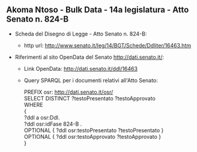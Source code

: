 ## Akoma Ntoso - Bulk Data - 14a legislatura - Atto Senato n. 824-B ##

* Scheda del Disegno di Legge - Atto Senato n. 824-B:
	* http url: http://www.senato.it/leg/14/BGT/Schede/Ddliter/16463.htm

* Riferimenti al sito OpenData del Senato http://dati.senato.it/:
	* Link OpenData: http://dati.senato.it/ddl/16463
	* Query SPARQL per i documenti relativi all'Atto Senato:

        PREFIX osr: <http://dati.senato.it/osr/>  
		SELECT DISTINCT ?testoPresentato ?testoApprovato  
		WHERE  
		{  
		    ?ddl a osr:Ddl.  
		    ?ddl osr:idFase 824-B .  
		    OPTIONAL { ?ddl osr:testoPresentato ?testoPresentato }  
		    OPTIONAL { ?ddl osr:testoApprovato ?testoApprovato }  
		}
		